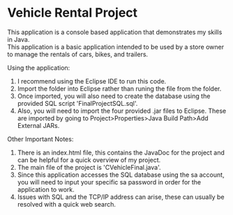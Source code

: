 # Vehicle Rental Project
This application is a console based application that demonstrates my skills in Java.  
This application is a basic application intended to be used by a store owner to manage the rentals of cars, bikes, and trailers. 

Using the application: 
1. I recommend using the Eclipse IDE to run this code.
2. Import the folder into Eclipse rather than runing the file from the folder.
4. Once imported, you will also need to create the database using the provided SQL script 'FinalProjectSQL.sql'.
5. Also, you will need to import the four provided .jar files to Eclipse. These are imported by going to Project>Properties>Java Build Path>Add External JARs. 

Other Important Notes:
1. There is an index.html file, this contains the JavaDoc for the project and can be helpful for a quick overview of my project.
2. The main file of the project is 'CVehicleFinal.java'.
3. Since this application accesses the SQL database using the sa account, you will need to input your specific sa password in order for the application to work.
4. Issues with SQL and the TCP/IP address can arise, these can usually be resolved with a quick web search.
